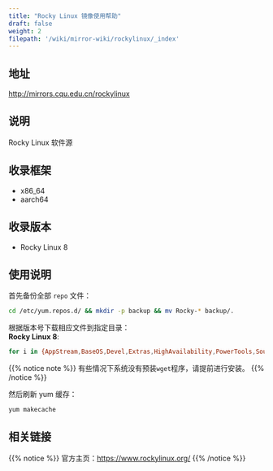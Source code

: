 ```yaml
---
title: "Rocky Linux 镜像使用帮助"
draft: false
weight: 2
filepath: '/wiki/mirror-wiki/rockylinux/_index'
---
```

## 地址
http://mirrors.cqu.edu.cn/rockylinux
## 说明
Rocky Linux 软件源
## 收录框架
- x86_64
- aarch64

## 收录版本
- Rocky Linux 8

## 使用说明
首先备份全部 `repo` 文件：
```bash
cd /etc/yum.repos.d/ && mkdir -p backup && mv Rocky-* backup/.
```

根据版本号下载相应文件到指定目录：
</br>
**Rocky Linux 8**:
```bash
for i in {AppStream,BaseOS,Devel,Extras,HighAvailability,PowerTools,Sources}; do wget https://mirrors.cqu.edu.cn/repo/rockylinux/Rocky-${i}.repo; done
```

{{% notice note %}}
有些情况下系统没有预装`wget`程序，请提前进行安装。
{{% /notice %}}

然后刷新 yum 缓存：
```bash
yum makecache
```
## 相关链接

{{% notice %}}
官方主页：https://www.rockylinux.org/
{{% /notice %}}

